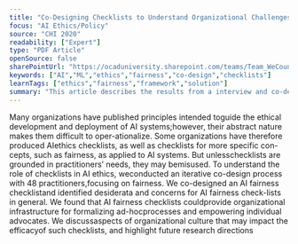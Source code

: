 ```yaml
---
title: "Co-Designing Checklists to Understand Organizational Challenges and Opportunities around Fairness in AI"
focus: "AI Ethics/Policy"
source: "CHI 2020"
readability: ["Expert"]
type: "PDF Article"
openSource: false
sharePointUrl: "https://ocaduniversity.sharepoint.com/teams/Team_WeCount/Shared%20Documents/Resources%20and%20Tools/Literature%20(curated)/Co-Designing%20Checklists%20to%20Understand%20Organizational%20Challenges%20and%20Opportunities%20around%20Fairness%20in%20AI.pdf"
keywords: ["AI","ML","ethics","fairness","co-design","checklists"]
learnTags: ["ethics","fairness","framework","solution"]
summary: "This article describes the results from a interview and co-design with 48 practitioners from 12 tech companies to understand the role of AI ethics checklists and how they should be developed. "
---
```

Many organizations have published principles intended toguide the ethical development and deployment of AI systems;however, their abstract nature makes them difficult to oper-ationalize. Some organizations have therefore produced AIethics checklists, as well as checklists for more specific con-cepts, such as fairness, as applied to AI systems. But unlesschecklists are grounded in practitioners’ needs, they may bemisused. To understand the role of checklists in AI ethics, weconducted an iterative co-design process with 48 practitioners,focusing on fairness. We co-designed an AI fairness checklistand identified desiderata and concerns for AI fairness check-lists in general. We found that AI fairness checklists couldprovide organizational infrastructure for formalizing ad-hocprocesses and empowering individual advocates. We discussaspects of organizational culture that may impact the efficacyof such checklists, and highlight future research directions
